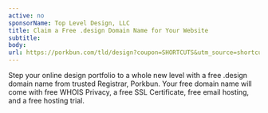 ```yaml
---
active: no
sponsorName: Top Level Design, LLC
title: Claim a Free .design Domain Name for Your Website
subtitle: 
body: 
url: https://porkbun.com/tld/design?coupon=SHORTCUTS&utm_source=shortcuts.design_sponsorship&utm_medium=homepage_sponsor_december_21
---
```


Step your online design portfolio to a whole new level with a free .design domain name from trusted Registrar, Porkbun. Your free domain name will come with free WHOIS Privacy, a free SSL Certificate, free email hosting, and a free hosting trial.